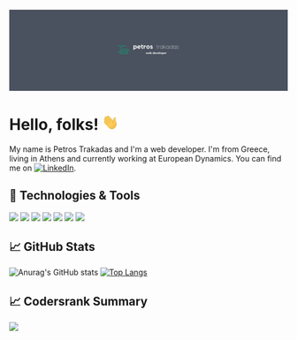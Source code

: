 [![Header](https://raw.githubusercontent.com/petrostrak/petrostrak/master/header.png "Header")](https://petrostrak.netlify.app/)

# Hello, folks! <img src="https://raw.githubusercontent.com/petrostrak/petrostrak/master/wave.gif" width="30px">

My name is Petros Trakadas and I'm a web developer. I'm from Greece, living in Athens and currently working at European Dynamics. You can find me on [![LinkedIn][3.2]][3].

## 🔧 Technologies & Tools
![](https://img.shields.io/badge/OS-Linux-informational?style=flat&logo=linux&logoColor=white&color=2bbc8a)
![](https://img.shields.io/badge/Code-Java-informational?style=flat&logo=java&logoColor=white&color=2bbc8a)
![](https://img.shields.io/badge/Code-Golang-informational?style=flat&logo=go&logoColor=white&color=2bbc8a)
![](https://img.shields.io/badge/Code-JavaScript-informational?style=flat&logo=javascript&logoColor=white&color=2bbc8a)
![](https://img.shields.io/badge/Shell-Bash-informational?style=flat&logo=gnu-bash&logoColor=white&color=2bbc8a)
![](https://img.shields.io/badge/Tools-MySql-informational?style=flat&logo=mysql&logoColor=white&color=2bbc8a)
![](https://img.shields.io/badge/Tools-Docker-informational?style=flat&logo=docker&logoColor=white&color=2bbc8a)

## &#x1f4c8; GitHub Stats

![Anurag's GitHub stats](https://github-readme-stats.vercel.app/api?username=petrostrak&show_icons=true&theme=graywhite)
[![Top Langs](https://github-readme-stats.vercel.app/api/top-langs/?username=petrostrak&layout=compact)](https://github.com/petrostrak/github-readme-stats)  

[1.1]: http://i.imgur.com/tXSoThF.png (twitter icon with padding)
[2.1]: http://i.imgur.com/0o48UoR.png (github icon with padding)
[1.2]: http://i.imgur.com/wWzX9uB.png (twitter icon without padding)
[2.2]: http://i.imgur.com/9I6NRUm.png (github icon without padding)
[3.2]: https://raw.githubusercontent.com/MartinHeinz/MartinHeinz/master/linkedin-3-16.png (LinkedIn icon without padding)
[2]: https://github.com/petrostrak
[3]: https://www.linkedin.com/in/petrostrak/

## &#x1f4c8; Codersrank Summary
<img
  src="https://cr-ss-service.azurewebsites.net/api/ScreenShot?widget=summary&username=petrostrak&badges=3&show-avatar=false&style=--header-bg-color:%234b535f;--border-radius:10px;--name-font-size:10px;--rank-font-size:10px;--badge-rank-font-size:8px;--badge-technology-font-size:10px;--badge-location-font-size:7px"
/>
